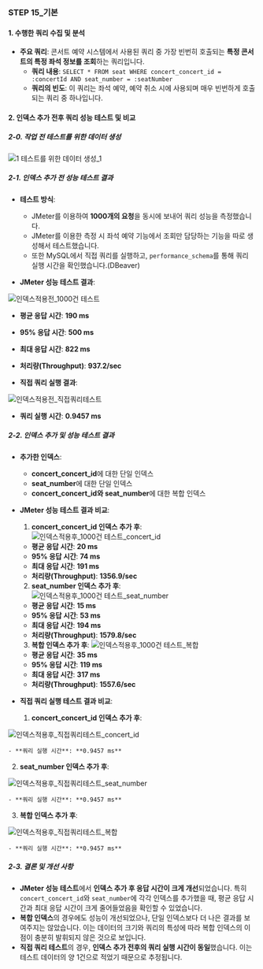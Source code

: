 ### **STEP 15_기본**

#### **1. 수행한 쿼리 수집 및 분석**

- **주요 쿼리**: 콘서트 예약 시스템에서 사용된 쿼리 중 가장 빈번히 호출되는 **특정 콘서트의 특정 좌석 정보를 조회**하는 쿼리입니다.
  - **쿼리 내용**: `SELECT * FROM seat WHERE concert_concert_id = :concertId AND seat_number = :seatNumber`
  - **쿼리의 빈도**: 이 쿼리는 좌석 예약, 예약 취소 시에 사용되며 매우 빈번하게 호출되는 쿼리 중 하나입니다.

#### **2. 인덱스 추가 전후 쿼리 성능 테스트 및 비교**
##### **2-0. 작업 전 테스트를 위한 데이터 생성**
![1 테스트를 위한 데이터 생성_1](https://github.com/user-attachments/assets/367ac633-4ed6-4ca8-93fd-cc2a292399ca)

##### **2-1. 인덱스 추가 전 성능 테스트 결과**
- **테스트 방식**:
  - JMeter를 이용하여 **1000개의 요청**을 동시에 보내어 쿼리 성능을 측정했습니다.
  - JMeter를 이용한 측정 시 좌석 예약 기능에서 조회만 담당하는 기능을 따로 생성해서 테스트했습니다.
  - 또한 MySQL에서 직접 쿼리를 실행하고, `performance_schema`를 통해 쿼리 실행 시간을 확인했습니다.(DBeaver)

- **JMeter 성능 테스트 결과**:
  
![인덱스적용전_1000건 테스트](https://github.com/user-attachments/assets/d74bdc60-3021-400e-af32-97fc9cd934b4)

  - **평균 응답 시간**: **190 ms**
  - **95% 응답 시간**: **500 ms**
  - **최대 응답 시간**: **822 ms**
  - **처리량(Throughput)**: **937.2/sec**

- **직접 쿼리 실행 결과**:
  
![인덱스적용전_직접쿼리테스트](https://github.com/user-attachments/assets/9c1598d4-61d9-4d09-a08e-577f582d2735)

  - **쿼리 실행 시간**: **0.9457 ms**

##### **2-2. 인덱스 추가 및 성능 테스트 결과**

- **추가한 인덱스**:
  - **concert_concert_id**에 대한 단일 인덱스
  - **seat_number**에 대한 단일 인덱스
  - **concert_concert_id와 seat_number**에 대한 복합 인덱스

- **JMeter 성능 테스트 결과 비교**:
  1. **concert_concert_id 인덱스 추가 후**:
![인덱스적용후_1000건 테스트_concert_id](https://github.com/user-attachments/assets/0768e415-7adc-451d-813d-26e15ae6e4c5)

    - **평균 응답 시간**: **20 ms**
    - **95% 응답 시간**: **74 ms**
    - **최대 응답 시간**: **191 ms**
    - **처리량(Throughput)**: **1356.9/sec**

  2. **seat_number 인덱스 추가 후**:
![인덱스적용후_1000건 테스트_seat_number](https://github.com/user-attachments/assets/c8da15f5-0013-4ef6-bf98-2d9f402e1dcf)

    - **평균 응답 시간**: **15 ms**
    - **95% 응답 시간**: **53 ms**
    - **최대 응답 시간**: **194 ms**
    - **처리량(Throughput)**: **1579.8/sec**

  3. **복합 인덱스 추가 후**:
![인덱스적용후_1000건 테스트_복합](https://github.com/user-attachments/assets/19ff03a9-4a67-4a9c-8c4d-0578edbb11e9)

    - **평균 응답 시간**: **35 ms**
    - **95% 응답 시간**: **119 ms**
    - **최대 응답 시간**: **317 ms**
    - **처리량(Throughput)**: **1557.6/sec**

- **직접 쿼리 실행 테스트 결과 비교**:
  1. **concert_concert_id 인덱스 추가 후**:
     
![인덱스적용후_직접쿼리테스트_concert_id](https://github.com/user-attachments/assets/324d6807-c848-466e-9bbe-7c39ff1e3530)

    - **쿼리 실행 시간**: **0.9457 ms**
  2. **seat_number 인덱스 추가 후**:
      
![인덱스적용후_직접쿼리테스트_seat_number](https://github.com/user-attachments/assets/06f51603-1cf6-4b3a-a45d-2277caaa926a)

    - **쿼리 실행 시간**: **0.9457 ms**
  3. **복합 인덱스 추가 후**:
      
![인덱스적용후_직접쿼리테스트_복합](https://github.com/user-attachments/assets/17e0baad-d7e3-4051-8f4d-6c9df77c1b3a)

    - **쿼리 실행 시간**: **0.9457 ms**

##### **2-3. 결론 및 개선 사항**
- **JMeter 성능 테스트**에서 **인덱스 추가 후 응답 시간이 크게 개선**되었습니다. 특히 `concert_concert_id`와 `seat_number`에 각각 인덱스를 추가했을 때, 평균 응답 시간과 최대 응답 시간이 크게 줄어들었음을 확인할 수 있었습니다.
- **복합 인덱스**의 경우에도 성능이 개선되었으나, 단일 인덱스보다 더 나은 결과를 보여주지는 않았습니다. 이는 데이터의 크기와 쿼리의 특성에 따라 복합 인덱스의 이점이 충분히 발휘되지 않은 것으로 보입니다.
- **직접 쿼리 테스트**의 경우, **인덱스 추가 전후의 쿼리 실행 시간이 동일**했습니다. 이는 테스트 데이터의 양 1건으로 적었기 때문으로 추정됩니다.
